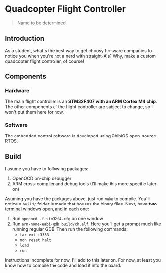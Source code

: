 # Quadcopter Flight Controller
> Name to be determined

## Introduction
As a student, what's the best way to get choosy firmware companies to notice you when you're not a nerd with straight-A's? Why, make a custom quadcopter flight controller, of course!

## Components
### Hardware
The main flight controller is an **STM32F407 with an ARM Cortex M4 chip**.
The other components of the flight controller are subject to change, so I won't put them here for now.
### Software
The embedded control software is developed using ChibiOS open-source RTOS.

## Build
I asume you have to following packages:
1. OpenOCD on-chip debugger
2. ARM cross-compiler and debug tools (I'll make this more specific later on)

Asuming you have the packages above, just run `make` to compile. You'll notice a `build/` folder is made that houses the binary files.
Next, have **two** terminal windows open, and in each one:
1. Run `openocd -f stm32f4.cfg` on one window
2. Run `arm-none-eabi-gdb build/ch.elf`. Here you'll get a prompt much like running regular GDB. Then run the following commands:
    * `tar ext :3333`
    * `mon reset halt`
    * `load`
    * `run`

Instructions incomplete for now, I'll add to this later on. For now, at least you know how to compile the code and load it into the board.

